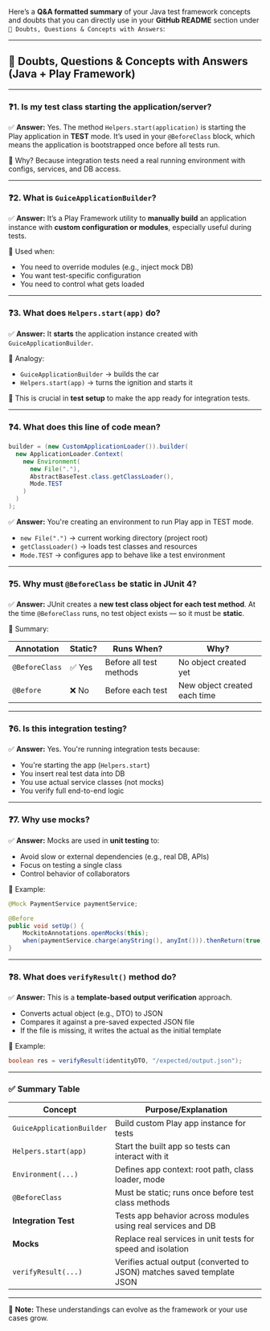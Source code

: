 Here’s a **Q\&A formatted summary** of your Java test framework concepts and doubts that you can directly use in your **GitHub README** section under `🧩 Doubts, Questions & Concepts with Answers`:

---

## 🧩 Doubts, Questions & Concepts with Answers (Java + Play Framework)

---

### ❓1. Is my test class starting the application/server?

✅ **Answer:**
Yes. The method `Helpers.start(application)` is starting the Play application in **TEST** mode.
It’s used in your `@BeforeClass` block, which means the application is bootstrapped once before all tests run.

📌 Why? Because integration tests need a real running environment with configs, services, and DB access.

---

### ❓2. What is `GuiceApplicationBuilder`?

✅ **Answer:**
It’s a Play Framework utility to **manually build** an application instance with **custom configuration or modules**, especially useful during tests.

🔧 Used when:

* You need to override modules (e.g., inject mock DB)
* You want test-specific configuration
* You need to control what gets loaded

---

### ❓3. What does `Helpers.start(app)` do?

✅ **Answer:**
It **starts** the application instance created with `GuiceApplicationBuilder`.

📌 Analogy:

* `GuiceApplicationBuilder` → builds the car
* `Helpers.start(app)` → turns the ignition and starts it

🧪 This is crucial in **test setup** to make the app ready for integration tests.

---

### ❓4. What does this line of code mean?

```java
builder = (new CustomApplicationLoader()).builder(
  new ApplicationLoader.Context(
    new Environment(
      new File("."), 
      AbstractBaseTest.class.getClassLoader(), 
      Mode.TEST
    )
  )
);
```

✅ **Answer:** You're creating an environment to run Play app in TEST mode.

* `new File(".")` → current working directory (project root)
* `getClassLoader()` → loads test classes and resources
* `Mode.TEST` → configures app to behave like a test environment

---

### ❓5. Why must `@BeforeClass` be static in JUnit 4?

✅ **Answer:**
JUnit creates a **new test class object for each test method**.
At the time `@BeforeClass` runs, no test object exists — so it must be **static**.

📌 Summary:

| Annotation     | Static? | Runs When?              | Why?                         |
| -------------- | ------- | ----------------------- | ---------------------------- |
| `@BeforeClass` | ✅ Yes   | Before all test methods | No object created yet        |
| `@Before`      | ❌ No    | Before each test        | New object created each time |

---

### ❓6. Is this integration testing?

✅ **Answer:** Yes. You're running integration tests because:

* You're starting the app (`Helpers.start`)
* You insert real test data into DB
* You use actual service classes (not mocks)
* You verify full end-to-end logic

---

### ❓7. Why use mocks?

✅ **Answer:**
Mocks are used in **unit testing** to:

* Avoid slow or external dependencies (e.g., real DB, APIs)
* Focus on testing a single class
* Control behavior of collaborators

🧱 Example:

```java
@Mock PaymentService paymentService;

@Before
public void setUp() {
    MockitoAnnotations.openMocks(this);
    when(paymentService.charge(anyString(), anyInt())).thenReturn(true);
}
```

---

### ❓8. What does `verifyResult()` method do?

✅ **Answer:**
This is a **template-based output verification** approach.

* Converts actual object (e.g., DTO) to JSON
* Compares it against a pre-saved expected JSON file
* If the file is missing, it writes the actual as the initial template

🧱 Example:

```java
boolean res = verifyResult(identityDTO, "/expected/output.json");
```

---

### ✅ Summary Table

| Concept                   | Purpose/Explanation                                                    |
| ------------------------- | ---------------------------------------------------------------------- |
| `GuiceApplicationBuilder` | Build custom Play app instance for tests                               |
| `Helpers.start(app)`      | Start the built app so tests can interact with it                      |
| `Environment(...)`        | Defines app context: root path, class loader, mode                     |
| `@BeforeClass`            | Must be static; runs once before test class methods                    |
| **Integration Test**      | Tests app behavior across modules using real services and DB           |
| **Mocks**                 | Replace real services in unit tests for speed and isolation            |
| `verifyResult(...)`       | Verifies actual output (converted to JSON) matches saved template JSON |

---

📌 **Note:** These understandings can evolve as the framework or your use cases grow.

